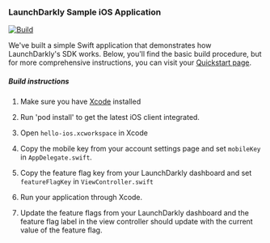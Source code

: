 ### LaunchDarkly Sample iOS Application ###

[![Build](https://github.com/launchdarkly/hello-ios-swift/actions/workflows/ci.yml/badge.svg)](https://github.com/launchdarkly/hello-ios-swift/actions/workflows/ci.yml)

We've built a simple Swift application that demonstrates how LaunchDarkly's SDK works. 
Below, you'll find the basic build procedure, but for more comprehensive instructions, you can visit your [Quickstart page](https://app.launchdarkly.com/quickstart#/).

##### Build instructions #####

1. Make sure you have [Xcode](https://itunes.apple.com/us/app/xcode/id497799835?ls=1&mt=12) installed
2. Run 'pod install' to get the latest iOS client integrated.
3. Open `hello-ios.xcworkspace` in Xcode
4. Copy the mobile key from your account settings page and set `mobileKey` in `AppDelegate.swift`.
5. Copy the feature flag key from your LaunchDarkly dashboard and set `featureFlagKey` in `ViewController.swift`

6. Run your application through Xcode.
7. Update the feature flags from your LaunchDarkly dashboard and the feature flag label in the view controller should update with the current value of the feature flag.
